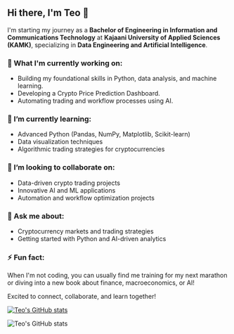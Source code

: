 ## Hi there, I'm Teo 👋

I'm starting my journey as a **Bachelor of Engineering in Information and Communications Technology** at **Kajaani University of Applied Sciences (KAMK)**, specializing in **Data Engineering and Artificial Intelligence**.

### 🔭 What I'm currently working on:

* Building my foundational skills in Python, data analysis, and machine learning.
* Developing a Crypto Price Prediction Dashboard.
* Automating trading and workflow processes using AI.

### 🌱 I’m currently learning:

* Advanced Python (Pandas, NumPy, Matplotlib, Scikit-learn)
* Data visualization techniques
* Algorithmic trading strategies for cryptocurrencies

### 👯 I’m looking to collaborate on:

* Data-driven crypto trading projects
* Innovative AI and ML applications
* Automation and workflow optimization projects

### 💬 Ask me about:

* Cryptocurrency markets and trading strategies
* Getting started with Python and AI-driven analytics


### ⚡ Fun fact:

When I'm not coding, you can usually find me training for my next marathon or diving into a new book about finance, macroeconomics, or AI!

Excited to connect, collaborate, and learn together!

[![Teo's GitHub stats](https://github-readme-stats.vercel.app/api?username=papacker)](https://github.com/anuraghazra/github-readme-stats)

![Teo's GitHub stats](https://github-readme-stats.vercel.app/api?username=papacker&show_icons=true&theme=tokyonight)
